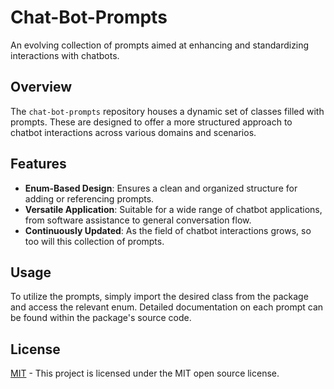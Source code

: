 # Chat-Bot-Prompts

An evolving collection of prompts aimed at enhancing and standardizing interactions with chatbots.

## Overview

The `chat-bot-prompts` repository houses a dynamic set of classes filled with prompts. These are designed to offer a more structured approach to chatbot interactions across various domains and scenarios.

## Features

- **Enum-Based Design**: Ensures a clean and organized structure for adding or referencing prompts.
- **Versatile Application**: Suitable for a wide range of chatbot applications, from software assistance to general conversation flow.
- **Continuously Updated**: As the field of chatbot interactions grows, so too will this collection of prompts.

## Usage

To utilize the prompts, simply import the desired class from the package and access the relevant enum. Detailed documentation on each prompt can be found within the package's source code.

## License

[MIT](https://opensource.org/licenses/MIT) - This project is licensed under the MIT open source license.
